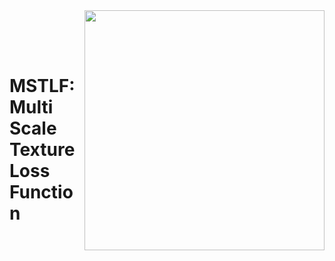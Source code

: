 
<img src='imgs/horse2zebra.gif' align="right" width=384>

<br><br><br>

# MSTLF: Multi Scale Texture Loss Function

